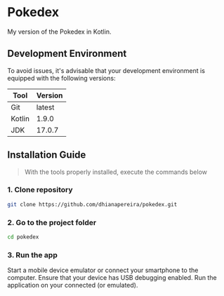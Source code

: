 # Pokedex
My version of the Pokedex in Kotlin.

## Development Environment
To avoid issues, it's advisable that your development environment is
equipped with the following versions:

| Tool   | Version |
|--------|---------|
| Git    | latest  |
| Kotlin | 1.9.0   |
| JDK    | 17.0.7  |

## Installation Guide
> With the tools properly installed, execute the commands below

### **1. Clone repository**
```bash
git clone https://github.com/dhianapereira/pokedex.git
```

### **2. Go to the project folder**
```bash
cd pokedex
```

### **3. Run the app**
Start a mobile device emulator or connect your smartphone to the computer.
Ensure that your device has USB debugging enabled.
Run the application on your connected (or emulated).